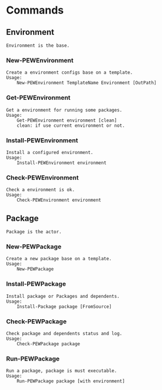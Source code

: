# Commands

## Environment
    Environment is the base.

### New-PEWEnvironment
    Create a environment configs base on a template.
    Usage:
        New-PEWEnvironment TemplateName Environment [OutPath]

### Get-PEWEnvironment
    Get a environment for running some packages.
    Usage:
        Get-PEWEnvironment environment [clean]
        clean: if use current environment or not.

### Install-PEWEnvironment
    Install a configured environment.
    Usage:
        Install-PEWEnvironment environment

### Check-PEWEnvironment
    Check a environment is ok.
    Usage:
        Check-PEWEnvironment environment
    
## Package
    Package is the actor.

### New-PEWPackage
    Create a new package base on a template.
    Usage:
        New-PEWPackage

### Install-PEWPackage
    Install package or Packages and dependents.
    Usage:
        Install-Package package [FromSource]

### Check-PEWPackage
    Check package and dependents status and log.
    Usage:
        Check-PEWPackage package

### Run-PEWPackage
    Run a package, package is must executable.
    Usage:
        Run-PEWPackage package [with environment]

